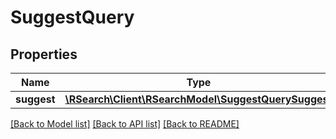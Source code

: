 # SuggestQuery

## Properties
Name | Type | Description | Notes
------------ | ------------- | ------------- | -------------
**suggest** | [**\RSearch\Client\RSearchModel\SuggestQuerySuggest**](SuggestQuerySuggest.md) |  | 

[[Back to Model list]](../README.md#documentation-for-models) [[Back to API list]](../README.md#documentation-for-api-endpoints) [[Back to README]](../README.md)


